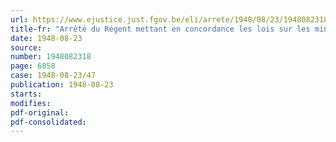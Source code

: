 ```yaml
---
url: https://www.ejustice.just.fgov.be/eli/arrete/1948/08/23/1948082318/justel
title-fr: "Arrêté du Régent mettant en concordance les lois sur les mines, minières et carrières, coordonnées par arrêté royal du 15 septembre 1919 avec la loi du 23 décembre 1946 portant création d'un Conseil d'Etat"
date: 1948-08-23
source:
number: 1948082318
page: 6858
case: 1948-08-23/47
publication: 1948-08-23
starts:
modifies:
pdf-original:
pdf-consolidated:
---
```


